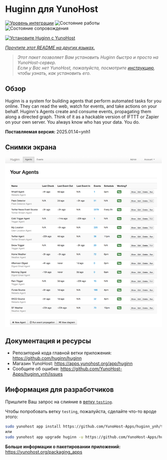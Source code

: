 <!--
Важно: этот README был автоматически сгенерирован <https://github.com/YunoHost/apps/tree/master/tools/readme_generator>
Он НЕ ДОЛЖЕН редактироваться вручную.
-->

# Huginn для YunoHost

[![Уровень интеграции](https://apps.yunohost.org/badge/integration/huginn)](https://ci-apps.yunohost.org/ci/apps/huginn/)
![Состояние работы](https://apps.yunohost.org/badge/state/huginn)
![Состояние сопровождения](https://apps.yunohost.org/badge/maintained/huginn)

[![Установите Huginn с YunoHost](https://install-app.yunohost.org/install-with-yunohost.svg)](https://install-app.yunohost.org/?app=huginn)

*[Прочтите этот README на других языках.](./ALL_README.md)*

> *Этот пакет позволяет Вам установить Huginn быстро и просто на YunoHost-сервер.*  
> *Если у Вас нет YunoHost, пожалуйста, посмотрите [инструкцию](https://yunohost.org/install), чтобы узнать, как установить его.*

## Обзор

Huginn is a system for building agents that perform automated tasks for you online. They can read the web, watch for events, and take actions on your behalf. Huginn's Agents create and consume events, propagating them along a directed graph. Think of it as a hackable version of IFTTT or Zapier on your own server. You always know who has your data. You do.

**Поставляемая версия:** 2025.01.14~ynh1

## Снимки экрана

![Снимок экрана Huginn](./doc/screenshots/your-agents.png)

## Документация и ресурсы

- Репозиторий кода главной ветки приложения: <https://github.com/huginn/huginn>
- Магазин YunoHost: <https://apps.yunohost.org/app/huginn>
- Сообщите об ошибке: <https://github.com/YunoHost-Apps/huginn_ynh/issues>

## Информация для разработчиков

Пришлите Ваш запрос на слияние в [ветку `testing`](https://github.com/YunoHost-Apps/huginn_ynh/tree/testing).

Чтобы попробовать ветку `testing`, пожалуйста, сделайте что-то вроде этого:

```bash
sudo yunohost app install https://github.com/YunoHost-Apps/huginn_ynh/tree/testing --debug
или
sudo yunohost app upgrade huginn -u https://github.com/YunoHost-Apps/huginn_ynh/tree/testing --debug
```

**Больше информации о пакетировании приложений:** <https://yunohost.org/packaging_apps>
